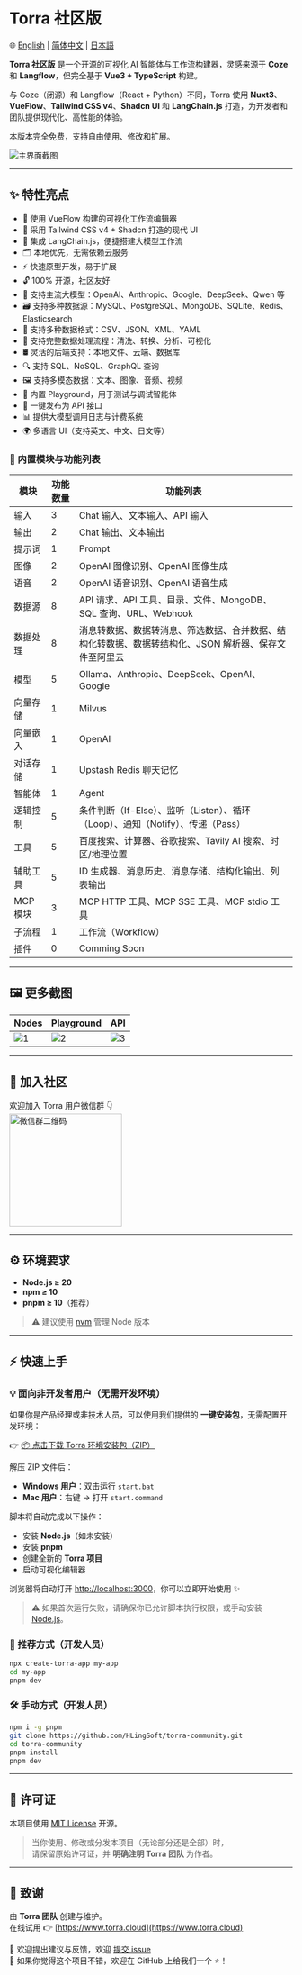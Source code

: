 # Torra 社区版

🌐 [English](./README.md) | [简体中文](./README.zh-CN.md) | [日本語](./README.ja.md)

**Torra 社区版** 是一个开源的可视化 AI 智能体与工作流构建器，灵感来源于 **Coze** 和 **Langflow**，但完全基于 **Vue3 + TypeScript** 构建。

与 Coze（闭源）和 Langflow（React + Python）不同，Torra 使用 **Nuxt3**、**VueFlow**、**Tailwind CSS v4**、**Shadcn UI** 和 **LangChain.js** 打造，为开发者和团队提供现代化、高性能的体验。

本版本完全免费，支持自由使用、修改和扩展。

![主界面截图](https://file.web.hlingsoft.com/SN1tGlRFSFsCB2B4in87AeKxt6nGFRrY/torra_screenshot.png)

---

## ✨ 特性亮点

- 🚀 使用 VueFlow 构建的可视化工作流编辑器
- 🎨 采用 Tailwind CSS v4 + Shadcn 打造的现代 UI
- 🤖 集成 LangChain.js，便捷搭建大模型工作流
- 🗂 本地优先，无需依赖云服务
- ⚡ 快速原型开发，易于扩展
- 🔓 100% 开源，社区友好
- 🧠 支持主流大模型：OpenAI、Anthropic、Google、DeepSeek、Qwen 等
- 🗃 支持多种数据源：MySQL、PostgreSQL、MongoDB、SQLite、Redis、Elasticsearch
- 📄 支持多种数据格式：CSV、JSON、XML、YAML
- 🔧 支持完整数据处理流程：清洗、转换、分析、可视化
- 🛢 灵活的后端支持：本地文件、云端、数据库
- 🔍 支持 SQL、NoSQL、GraphQL 查询
- 🖼 支持多模态数据：文本、图像、音频、视频
- 🧪 内置 Playground，用于测试与调试智能体
- 🚀 一键发布为 API 接口
- 📊 提供大模型调用日志与计费系统
- 🌍 多语言 UI（支持英文、中文、日文等）

### 🧩 内置模块与功能列表

| 模块         | 功能数量 | 功能列表                                                                 |
|--------------|----------|--------------------------------------------------------------------------|
| 输入         | 3        | Chat 输入、文本输入、API 输入                                           |
| 输出         | 2        | Chat 输出、文本输出                                                     |
| 提示词       | 1        | Prompt                                                                   |
| 图像         | 2        | OpenAI 图像识别、OpenAI 图像生成                                       |
| 语音         | 2        | OpenAI 语音识别、OpenAI 语音生成                                       |
| 数据源       | 8        | API 请求、API 工具、目录、文件、MongoDB、SQL 查询、URL、Webhook         |
| 数据处理     | 8        | 消息转数据、数据转消息、筛选数据、合并数据、结构化转数据、数据转结构化、JSON 解析器、保存文件至阿里云 |
| 模型         | 5        | Ollama、Anthropic、DeepSeek、OpenAI、Google                            |
| 向量存储     | 1        | Milvus                                                                   |
| 向量嵌入     | 1        | OpenAI                                                                   |
| 对话存储     | 1        | Upstash Redis 聊天记忆                                                 |
| 智能体       | 1        | Agent                                                                    |
| 逻辑控制     | 5        | 条件判断（If-Else）、监听（Listen）、循环（Loop）、通知（Notify）、传递（Pass） |
| 工具         | 5        | 百度搜索、计算器、谷歌搜索、Tavily AI 搜索、时区/地理位置               |
| 辅助工具     | 5        | ID 生成器、消息历史、消息存储、结构化输出、列表输出                   |
| MCP 模块     | 3        | MCP HTTP 工具、MCP SSE 工具、MCP stdio 工具                            |
| 子流程       | 1        | 工作流（Workflow）                                                      |
| 插件         | 0        | Comming Soon                                                                          |

---

## 🖼 更多截图

| Nodes | Playground | API |
|--------|--------|--------|
| ![1](https://file.web.hlingsoft.com/0A0hfGrrTIPm9scihpEaarogPnMAWhbO/%E6%88%AA%E5%B1%8F2025-06-26%2011.18.59.png) | ![2](https://file.web.hlingsoft.com/DPBatHp8K42r6qc0hWHW5if7FfmEtpHg/%E6%88%AA%E5%B1%8F2025-06-26%2011.16.08.png) | ![3](https://file.web.hlingsoft.com/zIHhaij2H6tBbym8eap1aqar2svuQ0q7/%E6%88%AA%E5%B1%8F2025-06-26%2011.24.37.png) |

---

## 📱 加入社区

欢迎加入 Torra 用户微信群 👇  
<img src="https://file.web.hlingsoft.com/HK8AYmIErpERLFQTqJN3LSTe6KEt1T8H/torra.jpg" alt="微信群二维码" width="200" />


---

## ⚙️ 环境要求

- **Node.js ≥ 20**
- **npm ≥ 10**
- **pnpm ≥ 10**（推荐）

> ⚠️ 建议使用 [nvm](https://github.com/nvm-sh/nvm) 管理 Node 版本

---

## ⚡ 快速上手

### 💡 面向非开发者用户（无需开发环境）

如果你是产品经理或非技术人员，可以使用我们提供的 **一键安装包**，无需配置开发环境：

👉 [📦 点击下载 Torra 环境安装包（ZIP）](https://file.web.hlingsoft.com/AbPHFuKQjA49Ud4ID2CpYtbN5NoHGPY9/torra-starter.zip)

解压 ZIP 文件后：

- **Windows 用户**：双击运行 `start.bat`
- **Mac 用户**：右键 → 打开 `start.command`

脚本将自动完成以下操作：

- 安装 **Node.js**（如未安装）
- 安装 **pnpm**
- 创建全新的 **Torra 项目**
- 启动可视化编辑器

浏览器将自动打开 [http://localhost:3000](http://localhost:3000)，你可以立即开始使用 ✨

> ⚠️ 如果首次运行失败，请确保你已允许脚本执行权限，或手动安装 [Node.js](https://nodejs.org)。


### 🏁 推荐方式（开发人员）

```bash
npx create-torra-app my-app
cd my-app
pnpm dev
```

### 🛠 手动方式（开发人员）

```bash
npm i -g pnpm
git clone https://github.com/HLingSoft/torra-community.git
cd torra-community
pnpm install
pnpm dev
```

---

## 📄 许可证

本项目使用 [MIT License](./LICENSE) 开源。

> 当你使用、修改或分发本项目（无论部分还是全部）时，  
> 请保留原始许可证，并 **明确注明 Torra 团队** 为作者。

---

## 🙌 致谢

由 **Torra 团队** 创建与维护。  
在线试用 👉 [https://www.torra.cloud](https://www.torra.cloud)

💬 欢迎提出建议与反馈，欢迎 [提交 issue](https://github.com/HLingSoft/torra-community/issues)  
💖 如果你觉得这个项目不错，欢迎在 GitHub 上给我们一个 ⭐！
